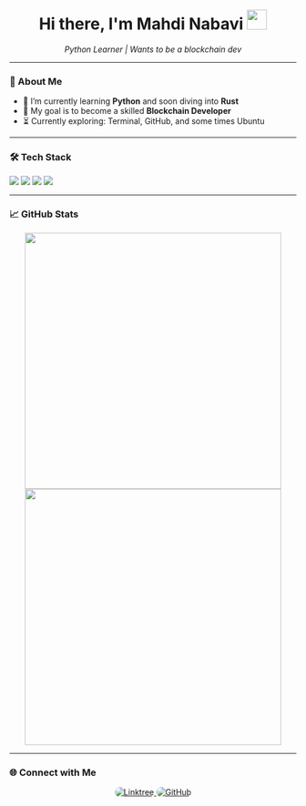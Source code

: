 <h1 align="center">Hi there, I'm Mahdi Nabavi <img src="https://media.giphy.com/media/hvRJCLFzcasrR4ia7z/giphy.gif" width="35"></h1>

<p align="center">
  <em>Python Learner | Wants to be a blockchain dev</em>
</p>



---

### 🚀 About Me

- 🧠 I’m currently learning **Python** and soon diving into **Rust**
- 🎯 My goal is to become a skilled **Blockchain Developer**
- ⏳ Currently exploring: Terminal, GitHub, and some times Ubuntu

---




### 🛠️ Tech Stack

<p align="left">
  <img src="https://img.shields.io/badge/Python-3670A0?style=for-the-badge&logo=python&logoColor=ffdd54"/>
  <img src="https://img.shields.io/badge/HTML5-E34F26?style=for-the-badge&logo=html5&logoColor=white"/>
  <img src="https://img.shields.io/badge/CSS3-1572B6?style=for-the-badge&logo=css3&logoColor=white"/>
  <img src="https://img.shields.io/badge/Git-F05032?style=for-the-badge&logo=git&logoColor=white"/>

</p>





---
### 📈 GitHub Stats

<p align="center">
<p align="center">
<p align="center">
  <img src="https://github-readme-stats.vercel.app/api?username=sirdoxa&show_icons=true&hide_title=true&count_private=true&hide=prs&theme=tokyonight" width="450" />
  <img src="https://github-readme-streak-stats.herokuapp.com/?user=sirdoxa&theme=tokyonight" width="450" />
</p>


</p>

</p>

---




### 🌐 Connect with Me

<p align="center">
  <a href="https://linktr.ee/sirdoxa" target="_blank">
    <img src="https://img.shields.io/badge/Linktree-000000?style=for-the-badge&logo=linktree&logoColor=white&labelColor=000000" alt="Linktree" style="border-radius: 15px;"/>
  </a>
  <a href="https://github.com/sirdoxa" target="_blank">
    <img src="https://img.shields.io/badge/GitHub-181717?style=for-the-badge&logo=github&logoColor=white&labelColor=181717" alt="GitHub" style="border-radius: 15px;"/>
  </a>
</p>

